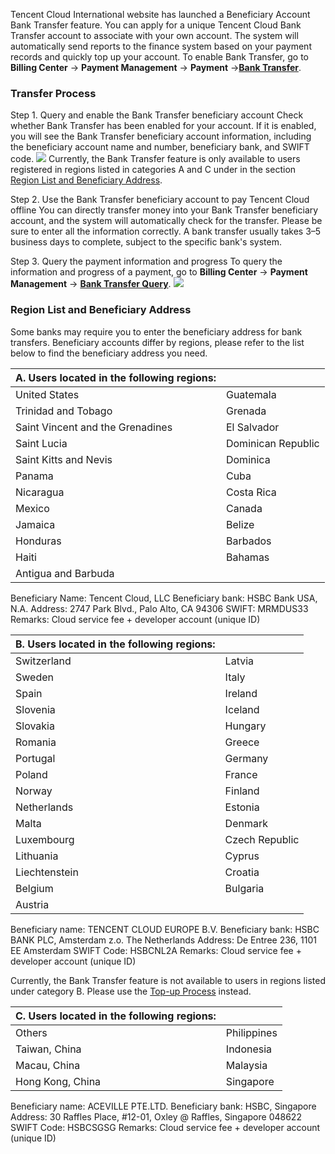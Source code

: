 Tencent Cloud International website has launched a Beneficiary Account Bank Transfer feature. You can apply for a unique Tencent Cloud Bank Transfer account to associate with your own account. The system will automatically send reports to the finance system based on your payment records and quickly top up your account. To enable Bank Transfer, go to **Billing Center** -> **Payment Management** -> **Payment** ->**[Bank Transfer](https://console.cloud.tencent.com/expense/recharge)**.

### Transfer Process
Step 1. Query and enable the Bank Transfer beneficiary account
Check whether Bank Transfer has been enabled for your account. If it is enabled, you will see the Bank Transfer beneficiary account information, including the beneficiary account name and number, beneficiary bank, and SWIFT code.
![](https://main.qcloudimg.com/raw/e82eae0a3c87101a6170dabfa8869e0a.png)
Currently, the Bank Transfer feature is only available to users registered in regions listed in categories A and C under in the section [Region List and Beneficiary Address](#Region-List-and-Beneficiary-Address).

Step 2. Use the Bank Transfer beneficiary account to pay Tencent Cloud offline
You can directly transfer money into your Bank Transfer beneficiary account, and the system will automatically check for the transfer. Please be sure to enter all the information correctly.
A bank transfer usually takes 3–5 business days to complete, subject to the specific bank's system.

Step 3. Query the payment information and progress
To query the information and progress of a payment, go to **Billing Center** -> **Payment Management** -> **[Bank Transfer Query](https://console.cloud.tencent.com/expense/payment/transfer)**.
![](https://main.qcloudimg.com/raw/ac511d34324359d3ef2914d6477fbdb4.png)


### Region List and Beneficiary Address
Some banks may require you to enter the beneficiary address for bank transfers. Beneficiary accounts differ by regions, please refer to the list below to find the beneficiary address you need.

| A. Users located in the following regions: |  |
|---------|---------|
| United States | Guatemala |
| Trinidad and Tobago | Grenada |
| Saint Vincent and the Grenadines | El Salvador |
| Saint Lucia | Dominican Republic |
| Saint Kitts and Nevis | Dominica |
| Panama | Cuba |
| Nicaragua | Costa Rica|
| Mexico | Canada |
| Jamaica | Belize|
| Honduras | Barbados|
| Haiti | Bahamas |
| Antigua and Barbuda | |

Beneficiary Name: Tencent Cloud, LLC
Beneficiary bank: HSBC Bank USA, N.A.
Address: 2747 Park Blvd., Palo Alto, CA 94306
SWIFT: MRMDUS33
Remarks: Cloud service fee + developer account (unique ID)


| B. Users located in the following regions: |  | 
|---------|---------|
| Switzerland | Latvia |
| Sweden | Italy |
| Spain | Ireland |
| Slovenia | Iceland |
| Slovakia | Hungary |
| Romania | Greece |
| Portugal | Germany |
| Poland | France |
| Norway | Finland |
| Netherlands | Estonia |
| Malta | Denmark |
| Luxembourg | Czech Republic |
| Lithuania | Cyprus |
| Liechtenstein | Croatia |
| Belgium | Bulgaria |
| Austria |  

Beneficiary name: TENCENT CLOUD EUROPE B.V. 
Beneficiary bank: HSBC BANK PLC, Amsterdam z.o. The Netherlands
Address: De Entree 236, 1101 EE Amsterdam 
SWIFT Code: HSBCNL2A
Remarks: Cloud service fee + developer account (unique ID)

Currently, the Bank Transfer feature is not available to users in regions listed under category B. Please use the [Top-up Process](https://intl.cloud.tencent.com/document/product/555/11319?lang=en&pg=) instead.

| C. Users located in the following regions: |  | 
|---------|---------|
| Others | Philippines | 
| Taiwan, China | Indonesia | 
| Macau, China | Malaysia | 
| Hong Kong, China | Singapore | 

Beneficiary name: ACEVILLE PTE.LTD.
Beneficiary bank: HSBC, Singapore
Address: 30 Raffles Place, #12-01, Oxley @ Raffles, Singapore 048622
SWIFT Code: HSBCSGSG
Remarks: Cloud service fee + developer account (unique ID)

